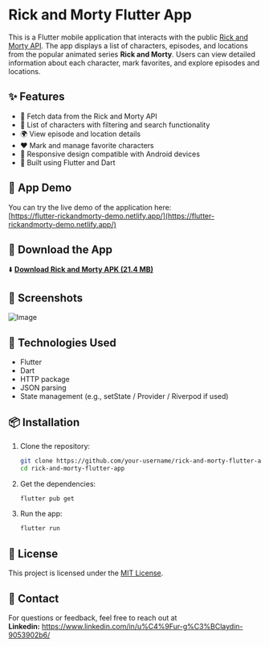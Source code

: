 # Rick and Morty Flutter App

This is a Flutter mobile application that interacts with the public [Rick and Morty API](https://rickandmortyapi.com/). The app displays a list of characters, episodes, and locations from the popular animated series **Rick and Morty**. Users can view detailed information about each character, mark favorites, and explore episodes and locations.


## ✨ Features

- 🧪 Fetch data from the Rick and Morty API
- 🧍 List of characters with filtering and search functionality
- 🌍 View episode and location details
- ❤️ Mark and manage favorite characters
- 🧭 Responsive design compatible with Android devices
- 🧱 Built using Flutter and Dart

## 🚀 App Demo

You can try the live demo of the application here:  
[https://flutter-rickandmorty-demo.netlify.app/](https://flutter-rickandmorty-demo.netlify.app/)

## 📱 Download the App

⬇️ [**Download Rick and Morty APK (21.4 MB)**](https://github.com/UGURGULAYDIN/rick_and_morty_mobile_app/releases/download/v1.0.0/Rick_and_Morty_Mobile_App.apk)

## 📸 Screenshots

![Image](https://github.com/user-attachments/assets/4ee51b74-8af8-40f5-bb23-5c4bd64ee331)


## 🔧 Technologies Used

- Flutter
- Dart
- HTTP package
- JSON parsing
- State management (e.g., setState / Provider / Riverpod if used)


## 📦 Installation

1. Clone the repository:
   ```bash
   git clone https://github.com/your-username/rick-and-morty-flutter-app.git
   cd rick-and-morty-flutter-app
   ```
2. Get the dependencies:
   ```bash
   flutter pub get
   ```
3. Run the app:
   ```bash
   flutter run
   ```


## 📄 License

This project is licensed under the [MIT License](https://opensource.org/licenses/MIT).


## 📧 Contact

For questions or feedback, feel free to reach out at <br>**Linkedin:** https://www.linkedin.com/in/u%C4%9Fur-g%C3%BClaydin-9053902b6/
